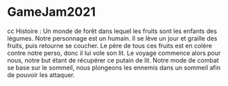 # GameJam2021
cc
Histoire : Un monde de forêt dans lequel les fruits sont les enfants des légumes. Notre personnage est un humain. Il se lève un jour et graille des fruits, puis retourne se coucher. Le père de tous ces fruits est en colère contre notre perso, donc il lui vole son lit. Le voyage commence alors pour nous, notre but étant de récupérer ce putain de lit. Notre mode de combat se base sur le sommeil, nous plongeons les ennemis dans un sommeil afin de pouvoir les attaquer.